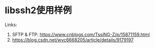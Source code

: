 # libssh2使用样例

Links:

1. SFTP & FTP: <https://www.cnblogs.com/TssiNG-Z/p/15871159.html>
2. <https://blog.csdn.net/wyc6668205/article/details/9179197>



